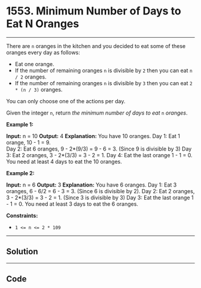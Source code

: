 # 1553. Minimum Number of Days to Eat N Oranges

---

There are `n` oranges in the kitchen and you decided to eat some of these oranges every day as follows:

  * Eat one orange.
  * If the number of remaining oranges `n` is divisible by `2` then you can eat `n / 2` oranges.
  * If the number of remaining oranges `n` is divisible by `3` then you can eat `2 * (n / 3)` oranges.



You can only choose one of the actions per day.

Given the integer `n`, return _the minimum number of days to eat_ `n` _oranges_.

 

**Example 1:**


**Input:** n = 10
**Output:** 4
**Explanation:** You have 10 oranges.
Day 1: Eat 1 orange,  10 - 1 = 9.  
Day 2: Eat 6 oranges, 9 - 2*(9/3) = 9 - 6 = 3. (Since 9 is divisible by 3)
Day 3: Eat 2 oranges, 3 - 2*(3/3) = 3 - 2 = 1. 
Day 4: Eat the last orange  1 - 1  = 0.
You need at least 4 days to eat the 10 oranges.


**Example 2:**


**Input:** n = 6
**Output:** 3
**Explanation:** You have 6 oranges.
Day 1: Eat 3 oranges, 6 - 6/2 = 6 - 3 = 3. (Since 6 is divisible by 2).
Day 2: Eat 2 oranges, 3 - 2*(3/3) = 3 - 2 = 1. (Since 3 is divisible by 3)
Day 3: Eat the last orange  1 - 1  = 0.
You need at least 3 days to eat the 6 oranges.


 

**Constraints:**

  * `1 <= n <= 2 * 109`

---

## Solution



---

## Code
```python


```